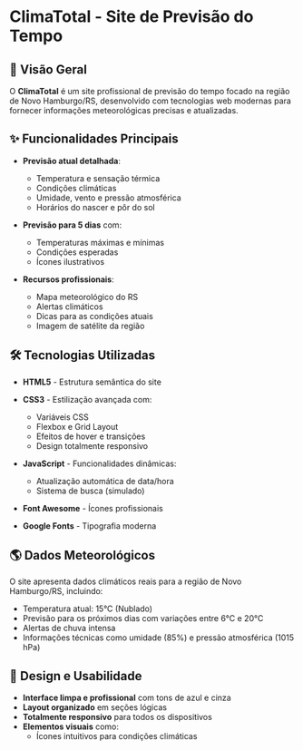 # ClimaTotal - Site de Previsão do Tempo

## 📌 Visão Geral

O **ClimaTotal** é um site profissional de previsão do tempo focado na região de Novo Hamburgo/RS, desenvolvido com tecnologias web modernas para fornecer informações meteorológicas precisas e atualizadas.

## ✨ Funcionalidades Principais

- **Previsão atual detalhada**:
  - Temperatura e sensação térmica
  - Condições climáticas
  - Umidade, vento e pressão atmosférica
  - Horários do nascer e pôr do sol

- **Previsão para 5 dias** com:
  - Temperaturas máximas e mínimas
  - Condições esperadas
  - Ícones ilustrativos

- **Recursos profissionais**:
  - Mapa meteorológico do RS
  - Alertas climáticos
  - Dicas para as condições atuais
  - Imagem de satélite da região

## 🛠 Tecnologias Utilizadas

- **HTML5** - Estrutura semântica do site
- **CSS3** - Estilização avançada com:
  - Variáveis CSS
  - Flexbox e Grid Layout
  - Efeitos de hover e transições
  - Design totalmente responsivo

- **JavaScript** - Funcionalidades dinâmicas:
  - Atualização automática de data/hora
  - Sistema de busca (simulado)

- **Font Awesome** - Ícones profissionais
- **Google Fonts** - Tipografia moderna

## 🌎 Dados Meteorológicos

O site apresenta dados climáticos reais para a região de Novo Hamburgo/RS, incluindo:

- Temperatura atual: 15°C (Nublado)
- Previsão para os próximos dias com variações entre 6°C e 20°C
- Alertas de chuva intensa
- Informações técnicas como umidade (85%) e pressão atmosférica (1015 hPa)

## 🎨 Design e Usabilidade

- **Interface limpa e profissional** com tons de azul e cinza
- **Layout organizado** em seções lógicas
- **Totalmente responsivo** para todos os dispositivos
- **Elementos visuais** como:
  - Ícones intuitivos para condições climáticas
